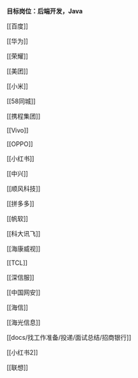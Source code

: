 
**目标岗位：后端开发，Java**

[[百度]]

[[华为]]

[[荣耀]]

[[美团]]

[[小米]]

[[58同城]]

[[携程集团]]

[[Vivo]]

[[OPPO]]

[[小红书]]

[[中兴]]

[[顺风科技]]

[[拼多多]]

[[帆软]]

[[科大讯飞]]

[[海康威视]]


[[TCL]]



[[深信服]]


[[中国网安]]


[[海信]]

[[海光信息]]


[[docs/找工作准备/投递/面试总结/招商银行]]


[[小红书2]]




[[联想]]

